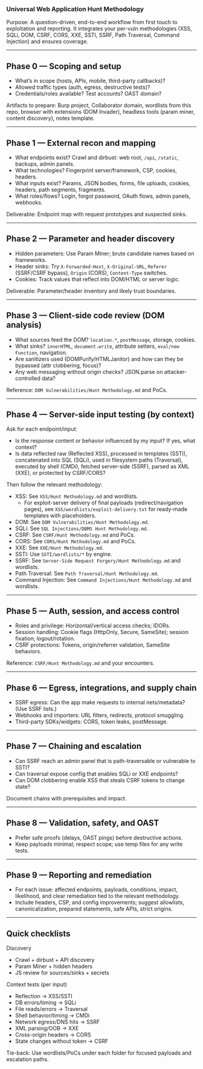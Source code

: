 ### Universal Web Application Hunt Methodology

Purpose: A question-driven, end-to-end workflow from first touch to exploitation and reporting. It integrates your per-vuln methodologies (XSS, SQLi, DOM, CSRF, CORS, XXE, SSTI, SSRF, Path Traversal, Command Injection) and ensures coverage.

---

## Phase 0 — Scoping and setup
- What’s in scope (hosts, APIs, mobile, third-party callbacks)?
- Allowed traffic types (auth, egress, destructive tests)?
- Credentials/roles available? Test accounts? OAST domain?

Artifacts to prepare: Burp project, Collaborator domain, wordlists from this repo, browser with extensions (DOM Invader), headless tools (param miner, content discovery), notes template.

---

## Phase 1 — External recon and mapping
- What endpoints exist? Crawl and dirbust: web root, `/api`, `/static`, backups, admin panels.
- What technologies? Fingerprint server/framework, CSP, cookies, headers.
- What inputs exist? Params, JSON bodies, forms, file uploads, cookies, headers, path segments, fragments.
- What roles/flows? Login, forgot password, OAuth flows, admin panels, webhooks.

Deliverable: Endpoint map with request prototypes and suspected sinks.

---

## Phase 2 — Parameter and header discovery
- Hidden parameters: Use Param Miner; brute candidate names based on frameworks.
- Header sinks: Try `X-Forwarded-Host`, `X-Original-URL`, `Referer` (SSRF/CSRF bypass), `Origin` (CORS), `Content-Type` switches.
- Cookies: Track values that reflect into DOM/HTML or server logic.

Deliverable: Parameter/header inventory and likely trust boundaries.

---

## Phase 3 — Client-side code review (DOM analysis)
- What sources feed the DOM? `location.*`, `postMessage`, storage, cookies.
- What sinks? `innerHTML`, `document.write`, attribute setters, `eval/new Function`, navigation.
- Are sanitizers used (DOMPurify/HTMLJanitor) and how can they be bypassed (attr clobbering, focus)?
- Any web messaging without origin checks? JSON.parse on attacker-controlled data?

Reference: `DOM Vulnerabilities/Hunt Methodology.md` and PoCs.

---

## Phase 4 — Server-side input testing (by context)

Ask for each endpoint/input:
- Is the response content or behavior influenced by my input? If yes, what context?
- Is data reflected raw (Reflected XSS), processed in templates (SSTI), concatenated into SQL (SQLi), used in filesystem paths (Traversal), executed by shell (CMDi), fetched server-side (SSRF), parsed as XML (XXE), or protected by CSRF/CORS?

Then follow the relevant methodology:
- XSS: See `XSS/Hunt Methodology.md` and wordlists.
  - For exploit-server delivery of final payloads (redirect/navigation pages), see `XSS/wordlists/exploit-delivery.txt` for ready-made templates with placeholders.
- DOM: See `DOM Vulnerabilities/Hunt Methodology.md`.
- SQLi: See `SQL Injections/DBMS Hunt Methodology.md`.
- CSRF: See `CSRF/Hunt Methodology.md` and PoCs.
- CORS: See `CORS/Hunt Methodology.md` and PoCs.
- XXE: See `XXE/Hunt Methodology.md`.
- SSTI: Use `SSTI/wordlists/*` by engine.
- SSRF: See `Server-Side Request Forgery/Hunt Methodology.md` and wordlists.
- Path Traversal: See `Path Traversal/Hunt Methodology.md`.
- Command Injection: See `Command Injections/Hunt Methodology.md` and wordlists.

---

## Phase 5 — Auth, session, and access control
- Roles and privilege: Horizontal/vertical access checks; IDORs.
- Session handling: Cookie flags (HttpOnly, Secure, SameSite); session fixation; logout/rotation.
- CSRF protections: Tokens, origin/referrer validation, SameSite behaviors.

Reference: `CSRF/Hunt Methodology.md` and your encounters.

---

## Phase 6 — Egress, integrations, and supply chain
- SSRF egress: Can the app make requests to internal nets/metadata? (Use SSRF lists.)
- Webhooks and importers: URL filters, redirects, protocol smuggling.
- Third-party SDKs/widgets: CORS, token leaks, postMessage.

---

## Phase 7 — Chaining and escalation
- Can SSRF reach an admin panel that is path-traversable or vulnerable to SSTI?
- Can traversal expose config that enables SQLi or XXE endpoints?
- Can DOM clobbering enable XSS that steals CSRF tokens to change state?

Document chains with prerequisites and impact.

---

## Phase 8 — Validation, safety, and OAST
- Prefer safe proofs (delays, OAST pings) before destructive actions.
- Keep payloads minimal; respect scope; use temp files for any write tests.

---

## Phase 9 — Reporting and remediation
- For each issue: affected endpoints, payloads, conditions, impact, likelihood, and clear remediation tied to the relevant methodology.
- Include headers, CSP, and config improvements; suggest allowlists, canonicalization, prepared statements, safe APIs, strict origins.

---

## Quick checklists

Discovery
- Crawl + dirbust + API discovery
- Param Miner + hidden headers
- JS review for sources/sinks + secrets

Context tests (per input)
- Reflection → XSS/SSTI
- DB errors/timing → SQLi
- File reads/errors → Traversal
- Shell behavior/timing → CMDi
- Network egress/DNS hits → SSRF
- XML parsing/OOB → XXE
- Cross-origin headers → CORS
- State changes without token → CSRF

Tie-back: Use wordlists/PoCs under each folder for focused payloads and escalation paths.

